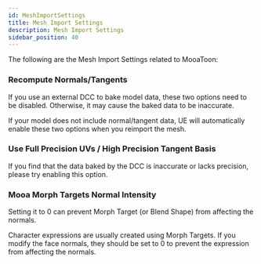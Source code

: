 ```yaml
---
id: MeshImportSettings
title: Mesh Import Settings
description: Mesh Import Settings
sidebar_position: 40
---
```

The following are the Mesh Import Settings related to MooaToon:
### Recompute Normals/Tangents
If you use an external DCC to bake model data, these two options need to be disabled. Otherwise, it may cause the baked data to be inaccurate.

If your model does not include normal/tangent data, UE will automatically enable these two options when you reimport the mesh.

### Use Full Precision UVs / High Precision Tangent Basis
If you find that the data baked by the DCC is inaccurate or lacks precision, please try enabling this option.

### Mooa Morph Targets Normal Intensity
Setting it to 0 can prevent Morph Target (or Blend Shape) from affecting the normals.

Character expressions are usually created using Morph Targets. If you modify the face normals, they should be set to 0 to prevent the expression from affecting the normals.
